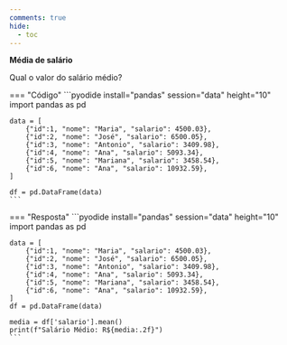 ```yaml
---
comments: true
hide:
  - toc
---
```


**Média de salário**

Qual o valor do salário médio?

=== "Código"
	```pyodide install="pandas" session="data" height="10"
    import pandas as pd

    data = [
        {"id":1, "nome": "Maria", "salario": 4500.03},
        {"id":2, "nome": "José", "salario": 6500.05},
        {"id":3, "nome": "Antonio", "salario": 3409.98},
        {"id":4, "nome": "Ana", "salario": 5093.34},
        {"id":5, "nome": "Mariana", "salario": 3458.54},
        {"id":6, "nome": "Ana", "salario": 10932.59},
    ]
    
    df = pd.DataFrame(data)
    ```

=== "Resposta"
	```pyodide install="pandas" session="data" height="10"
	import pandas as pd

    data = [
        {"id":1, "nome": "Maria", "salario": 4500.03},
        {"id":2, "nome": "José", "salario": 6500.05},
        {"id":3, "nome": "Antonio", "salario": 3409.98},
        {"id":4, "nome": "Ana", "salario": 5093.34},
        {"id":5, "nome": "Mariana", "salario": 3458.54},
        {"id":6, "nome": "Ana", "salario": 10932.59},
    ]
    df = pd.DataFrame(data)

    media = df['salario'].mean()
    print(f"Salário Médio: R${media:.2f}")
    ```
